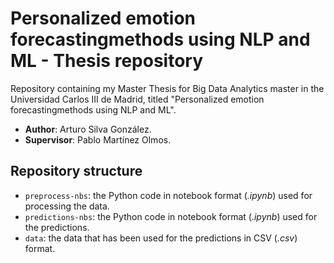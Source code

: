 # Personalized emotion forecastingmethods using NLP and ML - Thesis repository

Repository containing my Master Thesis for Big Data Analytics master in the Universidad Carlos III de Madrid, titled "Personalized emotion forecastingmethods using NLP and ML".

- **Author**: Arturo Silva González.
- **Supervisor**: Pablo Martínez Olmos.

## Repository structure
- `preprocess-nbs`: the Python code in notebook format (*.ipynb*) used for processing the data. 
- `predictions-nbs`: the Python code in notebook format (*.ipynb*) used for the predictions.
- `data`: the data that has been used for the predictions in CSV (*.csv*) format. 
